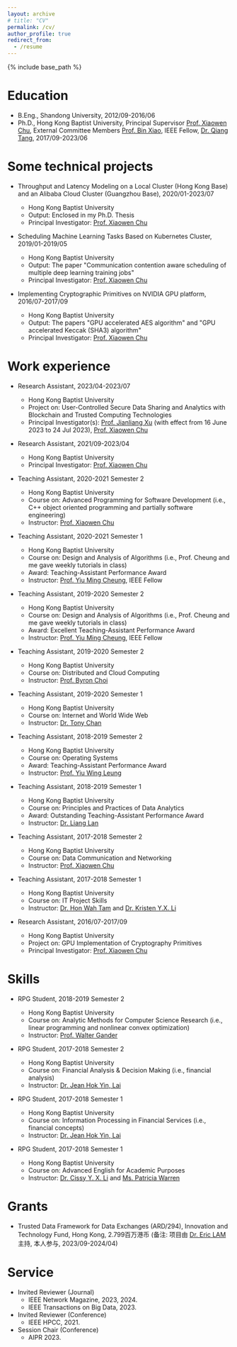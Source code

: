 ```yaml
---
layout: archive
# title: "CV"
permalink: /cv/
author_profile: true
redirect_from:
  - /resume
---
```


{% include base_path %}

Education
======
* B.Eng., Shandong University, 2012/09-2016/06
* Ph.D., Hong Kong Baptist University, Principal Supervisor [Prof. Xiaowen Chu](https://www.comp.hkbu.edu.hk/~chxw/), External Committee Members [Prof. Bin Xiao](https://web.comp.polyu.edu.hk/csbxiao/), IEEE Fellow, [Dr. Qiang Tang](https://www.sydney.edu.au/engineering/about/our-people/academic-staff/qiang-tang.html), 2017/09-2023/06

Some technical projects
======
* Throughput and Latency Modeling on a Local Cluster (Hong Kong Base) and an Alibaba Cloud Cluster (Guangzhou Base), 2020/01-2023/07
  * Hong Kong Baptist University
  * Output: Enclosed in my Ph.D. Thesis
  * Principal Investigator: [Prof. Xiaowen Chu](https://www.comp.hkbu.edu.hk/~chxw/)

* Scheduling Machine Learning Tasks Based on Kubernetes Cluster, 2019/01-2019/05
  * Hong Kong Baptist University
  * Output: The paper "Communication contention aware scheduling of multiple deep learning training jobs"
  * Principal Investigator: [Prof. Xiaowen Chu](https://www.comp.hkbu.edu.hk/~chxw/)

* Implementing Cryptographic Primitives on NVIDIA GPU platform, 2016/07-2017/09
  * Hong Kong Baptist University
  * Output: The papers "GPU accelerated AES algorithm" and "GPU accelerated Keccak (SHA3) algorithm"
  * Principal Investigator: [Prof. Xiaowen Chu](https://www.comp.hkbu.edu.hk/~chxw/)

Work experience
======
* Research Assistant, 2023/04-2023/07
  * Hong Kong Baptist University
  * Project on: User-Controlled Secure Data Sharing and Analytics with Blockchain and Trusted Computing Technologies
  * Principal Investigator(s): [Prof. Jianliang Xu](https://www.comp.hkbu.edu.hk/~xujl/) (with effect from 16 June 2023 to 24 Jul 2023), [Prof. Xiaowen Chu](https://www.comp.hkbu.edu.hk/~chxw/)
  
* Research Assistant, 2021/09-2023/04
  * Hong Kong Baptist University
  * Principal Investigator: [Prof. Xiaowen Chu](https://www.comp.hkbu.edu.hk/~chxw/)

* Teaching Assistant, 2020-2021 Semester 2
  * Hong Kong Baptist University
  * Course on: Advanced Programming for Software Development (i.e., C++ object oriented programming and partially software engineering)
  * Instructor: [Prof. Xiaowen Chu](https://www.comp.hkbu.edu.hk/~chxw/)

* Teaching Assistant, 2020-2021 Semester 1
  * Hong Kong Baptist University
  * Course on: Design and Analysis of Algorithms (i.e., Prof. Cheung and me gave weekly tutorials in class)
  * Award: Teaching-Assistant Performance Award
  * Instructor: [Prof. Yiu Ming Cheung](https://www.comp.hkbu.edu.hk/~ymc/), IEEE Fellow
  
* Teaching Assistant, 2019-2020 Semester 2
  * Hong Kong Baptist University
  * Course on: Design and Analysis of Algorithms (i.e., Prof. Cheung and me gave weekly tutorials in class)
  * Award: Excellent Teaching-Assistant Performance Award
  * Instructor: [Prof. Yiu Ming Cheung](https://www.comp.hkbu.edu.hk/~ymc/), IEEE Fellow

* Teaching Assistant, 2019-2020 Semester 2
  * Hong Kong Baptist University
  * Course on: Distributed and Cloud Computing
  * Instructor: [Prof. Byron Choi](https://www.comp.hkbu.edu.hk/~bchoi/)

* Teaching Assistant, 2019-2020 Semester 1
  * Hong Kong Baptist University
  * Course on: Internet and World Wide Web
  * Instructor: [Dr. Tony Chan](https://www.linkedin.com/in/tony-chan-486908191/)
  
* Teaching Assistant, 2018-2019 Semester 2
  * Hong Kong Baptist University
  * Course on: Operating Systems
  * Award: Teaching-Assistant Performance Award
  * Instructor: [Prof. Yiu Wing Leung](https://www.comp.hkbu.edu.hk/v1/?page=profile&id=ywleung)

* Teaching Assistant, 2018-2019 Semester 1
  * Hong Kong Baptist University
  * Course on: Principles and Practices of Data Analytics
  * Award: Outstanding Teaching-Assistant Performance Award
  * Instructor: [Dr. Liang Lan](https://imd.hkbu.edu.hk/faculty-member/Dr-LAN-Liang.html)

* Teaching Assistant, 2017-2018 Semester 2
  * Hong Kong Baptist University
  * Course on: Data Communication and Networking
  * Instructor: [Prof. Xiaowen Chu](https://www.comp.hkbu.edu.hk/~chxw/)

* Teaching Assistant, 2017-2018 Semester 1
  * Hong Kong Baptist University
  * Course on: IT Project Skills
  * Instructor: [Dr. Hon Wah Tam](https://biography.omicsonline.org/hong-kong/hong-kong-baptist-university/hon-wah-tam-643540) and [Dr. Kristen Y.X. Li](https://www.comp.hkbu.edu.hk/v1/?page=profile&id=csyxli) 

* Research Assistant, 2016/07-2017/09
  * Hong Kong Baptist University
  * Project on: GPU Implementation of Cryptography Primitives
  * Principal Investigator: [Prof. Xiaowen Chu](https://www.comp.hkbu.edu.hk/~chxw/)

Skills
======  
* RPG Student, 2018-2019 Semester 2
  * Hong Kong Baptist University
  * Course on: Analytic Methods for Computer Science Research (i.e., linear programming and nonlinear convex optimization)
  * Instructor: [Prof. Walter Gander](https://people.inf.ethz.ch/gander/)

* RPG Student, 2017-2018 Semester 2
  * Hong Kong Baptist University
  * Course on: Financial Analysis & Decision Making (i.e., financial analysis)
  * Instructor: [Dr. Jean Hok Yin, Lai](https://www.comp.hkbu.edu.hk/v1/?page=profile&id=jeanlai)

* RPG Student, 2017-2018 Semester 1
  * Hong Kong Baptist University
  * Course on: Information Processing in Financial Services (i.e., financial concepts)
  * Instructor: [Dr. Jean Hok Yin, Lai](https://www.comp.hkbu.edu.hk/v1/?page=profile&id=jeanlai)

* RPG Student, 2017-2018 Semester 1
  * Hong Kong Baptist University
  * Course on: Advanced English for Academic Purposes
  * Instructor: [Dr. Cissy Y. X. Li](https://artsbu.hkbu.edu.hk/about-us/our-community-of-teachers-and-researchers/dr-cissy-li) and [Ms. Patricia Warren](https://biography.omicsonline.org/china/hong-kong-baptist-university-hkbu/patricia-warren-206075)


<!-- Skills
======
* Skill 1
* Skill 2
  * Sub-skill 2.1
  * Sub-skill 2.2
  * Sub-skill 2.3
* Skill 3 -->

<!-- Publications
======
  <ul>{% for post in site.publications %}
    {% include archive-single-cv.html %}
  {% endfor %}</ul> -->
  
<!-- Talks
======
  <ul>{% for post in site.talks %}
    {% include archive-single-talk-cv.html %}
  {% endfor %}</ul> -->
  
Grants
======
* Trusted Data Framework for Data Exchanges (ARD/294), Innovation and Technology Fund, Hong Kong, 2.799百万港币 (备注: 项目由 [Dr. Eric LAM](https://www.linkedin.com/in/peifunglam2/) 主持, 本人参与, 2023/09-2024/04)

Service
======
* Invited Reviewer (Journal)
  * IEEE Network Magazine, 2023, 2024.
  * IEEE Transactions on Big Data, 2023.
* Invited Reviewer (Conference)
  * IEEE HPCC, 2021.
* Session Chair (Conference)
  * AIPR 2023.
